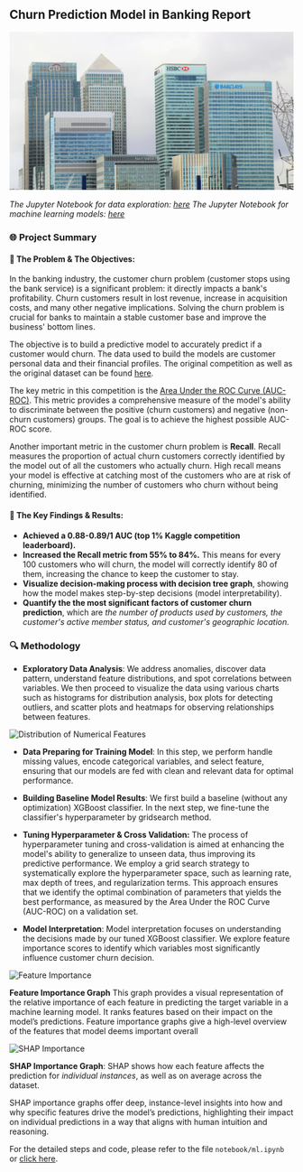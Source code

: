 ## **Churn Prediction Model in Banking Report**
![Churn Prediction Model in Banking](./resources/images/banking_light.jpg)

*The Jupyter Notebook for data exploration: [here](https://github.com/analytics-portfolio/Churn-Predictive-Model/blob/main/notebooks/data_exploration.ipynb)*
*The Jupyter Notebook for machine learning models: [here](https://github.com/analytics-portfolio/Churn-Predictive-Model/blob/main/notebooks/ml.ipynb)*

### **🌐 Project Summary**
#### **🎯 The Problem & The Objectives**: 
In the banking industry, the customer churn problem (customer stops using the bank service) is a significant problem: it directly impacts a bank's profitability. Churn customers result in lost revenue, increase in acquisition costs, and many other negative implications. Solving the churn problem is crucial for banks to maintain a stable customer base and improve the business' bottom lines.

The objective is to build a predictive model to accurately predict if a customer would churn. The data used to build the models are customer personal data and their financial profiles. The original competition as well as the original dataset can be found [here](https://www.kaggle.com/competitions/playground-series-s4e1). 

The key metric in this competition is the [Area Under the ROC Curve (AUC-ROC)](http://en.wikipedia.org/wiki/Receiver_operating_characteristic). This metric provides a comprehensive measure of the model's ability to discriminate between the positive (churn customers) and negative (non-churn customers) groups. The goal is to achieve the highest possible AUC-ROC score.

Another important metric in the customer churn problem is **Recall**. Recall measures the proportion of actual churn customers correctly identified by the model out of all the customers who actually churn. High recall means your model is effective at catching most of the customers who are at risk of churning, minimizing the number of customers who churn without being identified.

#### **🌟 The Key Findings & Results**: 
- **Achieved a 0.88-0.89/1 AUC (top 1% Kaggle competition leaderboard).**
- **Increased the Recall metric from 55% to 84%.** This means for every 100 customers who will churn, the model will correctly identify 80 of them, increasing the chance to keep the customer to stay. 
- **Visualize decision-making process with decision tree graph**, showing how the model makes step-by-step decisions (model interpretability). 
- **Quantify the the most significant factors of customer churn prediction**, which are *the number of products used by customers, the customer's active member status, and customer's geographic location.*

### **🔍 Methodology**
- **Exploratory Data Analysis**: We address anomalies, discover data pattern, understand feature distributions, and spot correlations between variables. We then proceed to visualize the data using various charts such as histograms for distribution analysis, box plots for detecting outliers, and scatter plots and heatmaps for observing relationships between features.

![Distribution of Numerical Features](../resources/results/feature_dist.png)

- **Data Preparing for Training Model**: In this step, we perform handle missing values, encode categorical variables, and select feature, ensuring that our models are fed with clean and relevant data for optimal performance.

- **Building Baseline Model Results**: We first build a baseline (without any optimization) XGBoost classifier. In the next step, we fine-tune the classifier's hyperparameter by gridsearch method. 

- **Tuning Hyperparameter & Cross Validation:** The process of hyperparameter tuning and cross-validation is aimed at enhancing the model's ability to generalize to unseen data, thus improving its predictive performance. 
We employ a grid search strategy to systematically explore the hyperparameter space, such as learning rate, max depth of trees, and regularization terms. This approach ensures that we identify the optimal combination of parameters that yields the best performance, as measured by the Area Under the ROC Curve (AUC-ROC) on a validation set.

- **Model Interpretation**: Model interpretation focuses on understanding the decisions made by our tuned XGBoost classifier. We explore feature importance scores to identify which variables most significantly influence customer churn decision.

![Feature Importance](../resources/results/feat_imp.png)

**Feature Importance Graph** This graph provides a visual representation of the relative importance of each feature in predicting the target variable in a machine learning model. It ranks features based on their impact on the model’s predictions. Feature importance graphs give a high-level overview of the features that model deems important overall

![SHAP Importance](../resources/results/shap_imp.png)

**SHAP Importance Graph**: SHAP shows how each feature affects the prediction for *individual instances*, as well as on average across the dataset.

SHAP importance graphs offer deep, instance-level insights into how and why specific features drive the model’s predictions, highlighting their impact on individual predictions in a way that aligns with human intuition and reasoning.

For the detailed steps and code, please refer to the file `notebook/ml.ipynb` or [click here](https://github.com/analytics-portfolio/Churn-Predictive-Model/blob/main/notebooks/ml.ipynb).
